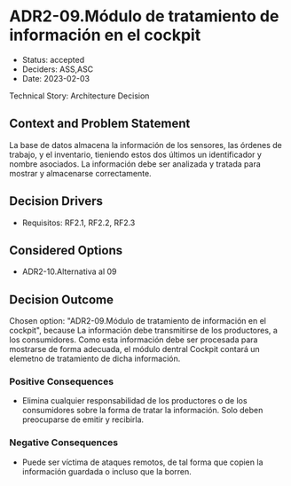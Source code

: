 # ADR2-09.Módulo de tratamiento de información en el cockpit

* Status: accepted
* Deciders: ASS,ASC
* Date: 2023-02-03

Technical Story: Architecture Decision

## Context and Problem Statement

La base de datos almacena la información de los sensores, las órdenes de trabajo, y el inventario, tieniendo estos dos últimos un identificador y nombre asociados. La información debe ser analizada y tratada para mostrar y almacenarse correctamente.

## Decision Drivers

* Requisitos: RF2.1, RF2.2, RF2.3

## Considered Options

* ADR2-10.Alternativa al 09

## Decision Outcome

Chosen option: "ADR2-09.Módulo de tratamiento de información en el cockpit", because La información debe transmitirse de los productores, a los consumidores. Como esta información debe ser procesada para mostrarse de forma adecuada, el módulo dentral Cockpit contará un elemetno de tratamiento de dicha información.

### Positive Consequences

* Elimina cualquier responsabilidad de los productores o de los consumidores sobre la forma de tratar la información. Solo deben preocuparse de emitir y recibirla.

### Negative Consequences

* Puede ser víctima de ataques remotos, de tal forma que copien la información guardada o incluso que la borren.
